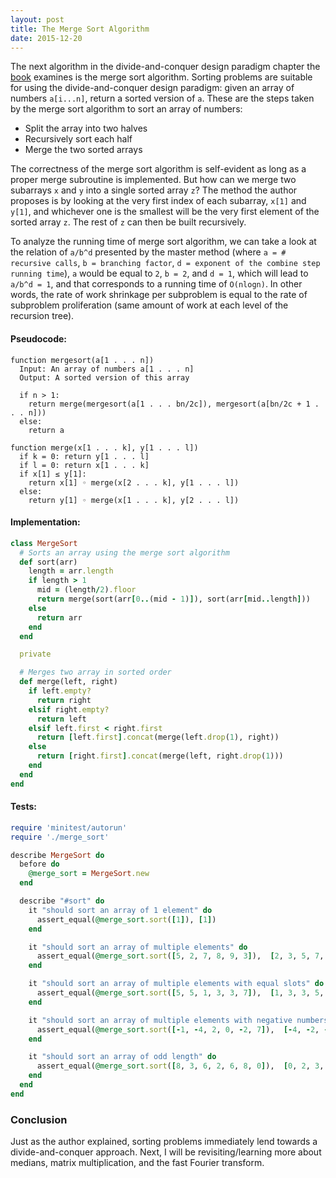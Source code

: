 ```yaml
---
layout: post
title: The Merge Sort Algorithm
date: 2015-12-20
---
```


The next algorithm in the divide-and-conquer design paradigm chapter the [book](http://beust.com/algorithms.pdf) examines is the merge sort algorithm. Sorting problems are suitable for using the divide-and-conquer design paradigm: given an array of numbers ``a[i...n]``, return a sorted version of ``a``. These are the steps taken by the merge sort algorithm to sort an array of numbers:

- Split the array into two halves
- Recursively sort each half
- Merge the two sorted arrays

The correctness of the merge sort algorithm is self-evident as long as a proper merge subroutine is implemented. But how can we merge two subarrays ``x`` and ``y`` into a single sorted array ``z``? The method the author proposes is by looking at the very first index of each subarray, ``x[1]`` and ``y[1]``, and whichever one is the smallest will be the very first element of the sorted array ``z``. The rest of ``z`` can then be built recursively.

To analyze the running time of merge sort algorithm, we can take a look at the relation of ``a/b^d`` presented by the master method (where ``a = # recursive calls``, ``b = branching factor``, ``d = exponent of the combine step running time``), ``a`` would be equal to ``2``, ``b = 2``, and ``d = 1``, which will lead to ``a/b^d = 1``, and that corresponds to a running time of ``O(nlogn)``. In other words, the rate of work shrinkage per subproblem is equal to the rate of subproblem proliferation (same amount of work at each level of the recursion tree).

#### Pseudocode:

```
function mergesort(a[1 . . . n])
  Input: An array of numbers a[1 . . . n]
  Output: A sorted version of this array

  if n > 1:
    return merge(mergesort(a[1 . . . bn/2c]), mergesort(a[bn/2c + 1 . . . n]))
  else:
    return a

function merge(x[1 . . . k], y[1 . . . l])
  if k = 0: return y[1 . . . l]
  if l = 0: return x[1 . . . k]
  if x[1] ≤ y[1]:
    return x[1] ◦ merge(x[2 . . . k], y[1 . . . l])
  else:
    return y[1] ◦ merge(x[1 . . . k], y[2 . . . l])
```

#### Implementation:

``` ruby
class MergeSort
  # Sorts an array using the merge sort algorithm
  def sort(arr)
    length = arr.length
    if length > 1
      mid = (length/2).floor
      return merge(sort(arr[0..(mid - 1)]), sort(arr[mid..length]))
    else
      return arr
    end
  end

  private

  # Merges two array in sorted order
  def merge(left, right)
    if left.empty?
      return right
    elsif right.empty?
      return left
    elsif left.first < right.first
      return [left.first].concat(merge(left.drop(1), right))
    else
      return [right.first].concat(merge(left, right.drop(1)))
    end
  end
end
```

#### Tests:

``` ruby
require 'minitest/autorun'
require './merge_sort'

describe MergeSort do
  before do
    @merge_sort = MergeSort.new
  end

  describe "#sort" do
    it "should sort an array of 1 element" do
      assert_equal(@merge_sort.sort([1]), [1])
    end

    it "should sort an array of multiple elements" do
      assert_equal(@merge_sort.sort([5, 2, 7, 8, 9, 3]),  [2, 3, 5, 7, 8, 9])
    end

    it "should sort an array of multiple elements with equal slots" do
      assert_equal(@merge_sort.sort([5, 5, 1, 3, 3, 7]),  [1, 3, 3, 5, 5, 7])
    end

    it "should sort an array of multiple elements with negative numbers" do
      assert_equal(@merge_sort.sort([-1, -4, 2, 0, -2, 7]),  [-4, -2, -1, 0, 2, 7])
    end

    it "should sort an array of odd length" do
      assert_equal(@merge_sort.sort([8, 3, 6, 2, 6, 8, 0]),  [0, 2, 3, 6, 6, 8, 8])
    end
  end
end
```

### Conclusion

Just as the author explained, sorting problems immediately lend towards a divide-and-conquer approach. Next, I will be revisiting/learning more about medians, matrix multiplication, and the fast Fourier transform.
